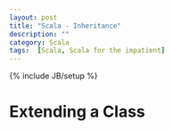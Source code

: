```yaml
---
layout: post
title: "Scala - Inheritance"
description: ""
category: Scala
tags:  [Scala, Scala for the impatient]
---
```

{% include JB/setup %}

# Extending a Class

